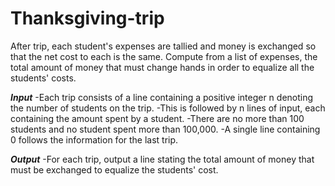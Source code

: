 # Thanksgiving-trip

After trip, each student's expenses are tallied and money is exchanged so that the net cost to each is the same.
Compute from a list of expenses, the total amount of money that must change hands in order to equalize all the students' costs.

***Input***
-Each trip consists of a line containing a positive integer n denoting the number of students on the trip.
-This is followed by n lines of input, each containing the amount spent by a student.
-There are no more than 100 students and no student spent more than 100,000.
-A single line containing 0 follows the information for the last trip.

***Output***
-For each trip, output a line stating the total amount of money that must be exchanged to equalize the students' cost.
